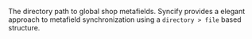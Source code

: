 The directory path to global shop metafields. Syncify provides a elegant approach to metafield synchronization using a `directory > file` based structure.